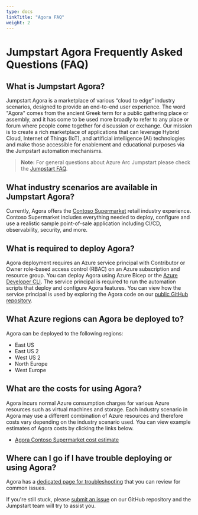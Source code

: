 ```yaml
---
type: docs
linkTitle: "Agora FAQ"
weight: 2
---
```


# Jumpstart Agora Frequently Asked Questions (FAQ)

## What is Jumpstart Agora?

Jumpstart Agora is a marketplace of various “cloud to edge” industry scenarios, designed to provide an end-to-end user experience. The word "Agora" comes from the ancient Greek term for a public gathering place or assembly, and it has come to be used more broadly to refer to any place or forum where people come together for discussion or exchange. Our mission is to create a rich marketplace of applications that can leverage Hybrid Cloud, Internet of Things (IoT), and artificial intelligence (AI) technologies and make those accessible for enablement and educational purposes via the Jumpstart automation mechanisms.

> **Note:** For general questions about Azure Arc Jumpstart please check the [Jumpstart FAQ](../../faq/).

## What industry scenarios are available in Jumpstart Agora?

Currently, Agora offers the [Contoso Supermarket](../retail/contoso_supermarket/) retail industry experience. Contoso Supermarket includes everything needed to deploy, configure and use a realistic sample point-of-sale application including CI/CD, observability, security, and more.

## What is required to deploy Agora?

Agora deployment requires an Azure service principal with Contributor or Owner role-based access control (RBAC) on an Azure subscription and resource group. You can deploy Agora using Azure Bicep or the [Azure Developer CLI](https://learn.microsoft.com/azure/developer/azure-developer-cli/overview). The service principal is required to run the automation scripts that deploy and configure Agora features. You can view how the service principal is used by exploring the Agora code on our [public GitHub repository](https://github.com/microsoft/azure_arc).

## What Azure regions can Agora be deployed to?

Agora can be deployed to the following regions:

- East US
- East US 2
- West US 2
- North Europe
- West Europe

## What are the costs for using Agora?

Agora incurs normal Azure consumption charges for various Azure resources such as virtual machines and storage. Each industry scenario in Agora may use a different combination of Azure resources and therefore costs vary depending on the industry scenario used. You can view example estimates of Agora costs by clicking the links below.

- [Agora Contoso Supermarket cost estimate](https://aka.ms/AgoraContosoSupermarketCostEstimate)

## Where can I go if I have trouble deploying or using Agora?

Agora has a [dedicated page for troubleshooting](https://aka.ms/AgoraTroubleshooting) that you can review for common issues.

If you're still stuck, please [submit an issue](https://github.com/microsoft/azure_arc/issues/new/choose) on our GitHub repository and the Jumpstart team will try to assist you.
